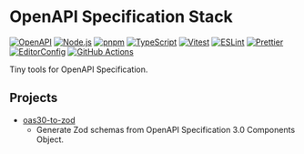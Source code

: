 # OpenAPI Specification Stack

[![OpenAPI](https://img.shields.io/badge/OpenAPI-6ba539?style=flat-square&logo=openapiinitiative&logoColor=white)](https://www.openapis.org/)
[![Node.js](https://img.shields.io/badge/Node.js-339933?style=flat-square&logo=node.js&logoColor=white)](https://nodejs.org/)
[![pnpm](https://img.shields.io/badge/pnpm-f69220?style=flat-square&logo=pnpm&logoColor=white)](https://pnpm.io/)
[![TypeScript](https://img.shields.io/badge/TypeScript-3178c6?style=flat-square&logo=typescript&logoColor=white)](https://www.typescriptlang.org/)
[![Vitest](https://img.shields.io/badge/Vitest-6e9e18?style=flat-square&logo=Vitest&logoColor=white)](https://vitest.dev/)
[![ESLint](https://img.shields.io/badge/ESLint-4b32c3?style=flat-square&logo=eslint&logoColor=white)](https://eslint.org/)
[![Prettier](https://img.shields.io/badge/Prettier-f7b93e?style=flat-square&logo=prettier&logoColor=white)](https://prettier.io/)
[![EditorConfig](https://img.shields.io/badge/EditorConfig-fefefe?style=flat-square&logo=editorconfig&logoColor=black)](https://editorconfig.org/)
[![GitHub Actions](https://img.shields.io/badge/GitHub%20Actions-2088ff?style=flat-square&logo=githubactions&logoColor=white)](https://github.com/features/actions)

Tiny tools for OpenAPI Specification.

## Projects

- [oas30-to-zod](https://github.com/macropygia/oas-stack/tree/main/packages/oas30-to-zod#readme)
    - Generate Zod schemas from OpenAPI Specification 3.0 Components Object.
